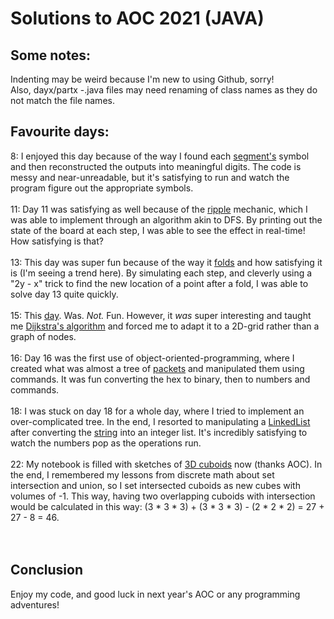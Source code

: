 # Solutions to AOC 2021 (JAVA) <br />

## Some notes: <br />
Indenting may be weird because I'm new to using Github, sorry! <br />
Also, dayx/partx -.java files may need renaming of class names as they do not match the file names. <br />

## Favourite days: <br />
8:  I enjoyed this day because of the way I found each [segment's](https://adventofcode.com/2021/day/8) symbol and then reconstructed the outputs into meaningful digits. The code is messy and near-unreadable, but it's satisfying to run and watch the program figure out the appropriate symbols. <br />
<br />
11: Day 11 was satisfying as well because of the [ripple](https://adventofcode.com/2021/day/11) mechanic, which I was able to implement through an algorithm akin to DFS. By printing out the state of the board at each step, I was able to see the effect in real-time! How satisfying is that? <br />
<br />
13: This day was super fun because of the way it [folds](https://adventofcode.com/2021/day/13) and how satisfying it is (I'm seeing a trend here). By simulating each step, and cleverly using a "2y - x" trick to find the new location of a point after a fold, I was able to solve day 13 quite quickly.<br />
<br />
15: This [day](https://adventofcode.com/2021/day/15). Was. *Not.* Fun. However, it *was* super interesting and taught me [Dijkstra's algorithm](https://www.google.com/search?q=dijkstra%27s+algorithm) and forced me to adapt it to a 2D-grid rather than a graph of nodes.<br />
<br />
16: Day 16 was the first use of object-oriented-programming, where I created what was almost a tree of [packets](https://adventofcode.com/2021/day/16) and manipulated them using commands. It was fun converting the hex to binary, then to numbers and commands.<br />
<br />
18: I was stuck on day 18 for a whole day, where I tried to implement an over-complicated tree. In the end, I resorted to manipulating a [LinkedList](https://docs.oracle.com/javase/7/docs/api/java/util/LinkedList.html) after converting the [string](https://adventofcode.com/2021/day/18) into an integer list. It's incredibly satisfying to watch the numbers pop as the operations run.<br />
<br />
22: My notebook is filled with sketches of [3D cuboids](https://adventofcode.com/2021/day/22) now (thanks AOC). In the end, I remembered my lessons from discrete math about set intersection and union, so I set intersected cuboids as new cubes with volumes of -1. This way, having two overlapping cuboids with intersection would be calculated in this way: (3 * 3 * 3) + (3 * 3 * 3) - (2 * 2 * 2) = 27 + 27 - 8 = 46. <br />
<br />
<br />
## Conclusion <br/>
Enjoy my code, and good luck in next year's AOC or any programming adventures!
